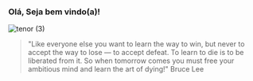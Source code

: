 <strong><h3> Olá, Seja bem vindo(a)! </h3></strong>




![tenor (3)](https://user-images.githubusercontent.com/37002491/95329595-92195500-087d-11eb-9935-ab0cb075d0b1.gif)




<blockquote>"Like everyone else you want to learn the way to win, but never to accept the way to lose — to accept defeat. To learn to die is to be liberated from it. So when tomorrow comes you must free your ambitious mind and learn the art of dying!" Bruce Lee </blockquote>
